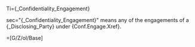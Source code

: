 Ti={_Confidentiality_Engagement}

sec="{_Confidentiality_Engagement}" means any of the engagements of a {_Disclosing_Party} under {Conf.Engage.Xref}.

=[G/Z/ol/Base]
